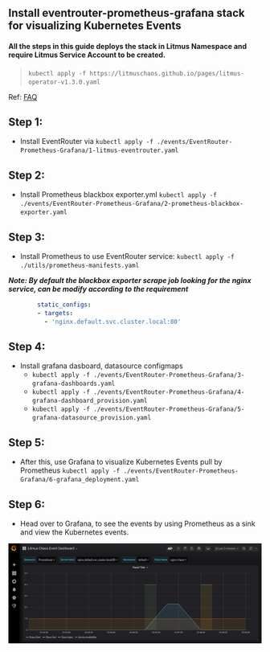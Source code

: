 
## Install eventrouter-prometheus-grafana stack for visualizing Kubernetes Events

#### All the steps in this guide deploys the stack in Litmus Namespace and require Litmus Service Account to be created. 
> `kubectl apply -f https://litmuschaos.github.io/pages/litmus-operator-v1.3.0.yaml`

Ref: <a href="https://docs.litmuschaos.io/docs/faq-general/#what-are-the-permissions-required-to-run-litmus-chaos-experiments"> FAQ</a>


## Step 1:

- Install EventRouter via 
    `kubectl apply -f ./events/EventRouter-Prometheus-Grafana/1-litmus-eventrouter.yaml`

## Step 2:

- Install Prometheus blackbox exporter.yml
    `kubectl apply -f ./events/EventRouter-Prometheus-Grafana/2-prometheus-blackbox-exporter.yaml`

## Step 3:

- Install Prometheus to use EventRouter service:
    `kubectl apply -f ./utils/prometheus-manifests.yaml`

***Note: By default the blackbox exporter scrape job looking for the nginx service, can be modify according to the requirement***
```yaml
        static_configs:
        - targets:
          - 'nginx.default.svc.cluster.local:80'
```
## Step 4:

- Install grafana dasboard, datasource configmaps
    - `kubectl apply -f ./events/EventRouter-Prometheus-Grafana/3-grafana-dashboards.yaml` 
    - `kubectl apply -f ./events/EventRouter-Prometheus-Grafana/4-grafana-dashboard_provision.yaml`
    - `kubectl apply -f ./events/EventRouter-Prometheus-Grafana/5-grafana-datasource_provision.yaml`

## Step 5:

- After this, use Grafana to visualize Kubernetes Events pull by Prometheus
    `kubectl apply -f ./events/EventRouter-Prometheus-Grafana/6-grafana_deployment.yaml`

## Step 6:

- Head over to Grafana, to see the events by using Prometheus as a sink and view the Kubernetes events.

![](https://github.com/litmuschaos/chaos-observability/blob/master/images/events-grafana-dashboard.png)